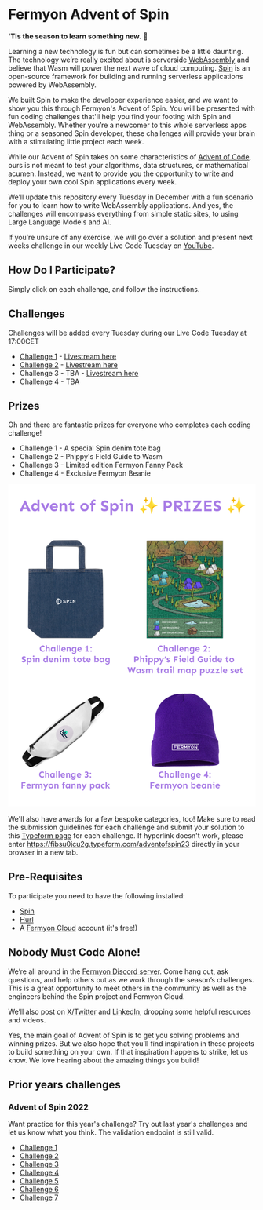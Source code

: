 # Fermyon Advent of Spin

**'Tis the season to learn something new.** 🎄

Learning a new technology is fun but can sometimes be a little daunting. The technology we’re really excited about is serverside [WebAssembly](https://webassembly.org/) and believe that Wasm will power the next wave of cloud computing. 
[Spin](https://github.com/fermyon/spin) is an open-source framework for building and running serverless applications powered by WebAssembly. 

We built Spin to make the developer experience easier, and we want to show you this through Fermyon's Advent of Spin. You will be presented with fun coding challenges that'll help you find your footing with Spin and WebAssembly. Whether you’re a newcomer to this whole serverless apps thing or a seasoned Spin developer, these challenges will provide your brain with a stimulating little project each week.

While our Advent of Spin takes on some characteristics of [Advent of Code](https://adventofcode.com/), ours is not meant to test your algorithms, data structures, or mathematical acumen. Instead, we want to provide you the opportunity to write and deploy your own cool Spin applications every week.

We’ll update this repository every Tuesday in December with a fun scenario for you to learn how to write WebAssembly applications. And yes, the challenges will encompass everything from simple static sites, to using Large Language Models and AI. 

If you’re unsure of any exercise, we will go over a solution and present next weeks challenge in our weekly Live Code Tuesday on [YouTube](https://www.youtube.com/@fermyontech/streams).

## How Do I Participate?

Simply click on each challenge, and follow the instructions. 

## Challenges

Challenges will be added every Tuesday during our Live Code Tuesday at 17:00CET 

- [Challenge 1](./2023/Challenge-1/README.md) - [Livestream here](https://www.youtube.com/watch?v=WqltnlpguOY)
- [Challenge 2](./2023/Challenge-2/README.md) - [Livestream here](https://www.youtube.com/watch?v=9XAjwWmMBFU)
- Challenge 3 - TBA - [Livestream here](https://www.youtube.com/watch?v=p9tl8K5TeiI)
- Challenge 4 - TBA

## Prizes

Oh and there are fantastic prizes for everyone who completes each coding challenge! 

- Challenge 1 - A special Spin denim tote bag
- Challenge 2 - Phippy's Field Guide to Wasm
- Challenge 3 - Limited edition Fermyon Fanny Pack
- Challenge 4 - Exclusive Fermyon Beanie

![Image of the prizes. A spin denim tote bag, Phippy's Field Guide to Wasm trail map puzzle set, A Fermyon Fanny Pack, and A Fermyon beanie](/static/advent-of-spin-2023-prizes.png)

We'll also have awards for a few bespoke categories, too! Make sure to read the submission guidelines for each challenge and submit your solution to this [Typeform page](https://fibsu0jcu2g.typeform.com/to/gkqwYEqG) for each challenge. If hyperlink doesn't work, please enter https://fibsu0jcu2g.typeform.com/adventofspin23 directly in your browser in a new tab.

## Pre-Requisites

To participate you need to have the following installed:

- [Spin](https://developer.fermyon.com/spin/v2/quickstart)
- [Hurl](https://hurl.dev/docs/installation.html)
- A [Fermyon Cloud](https://cloud.fermyon.com) account (it's free!)

## Nobody Must Code Alone!

We’re all around in the [Fermyon Discord server](https://www.fermyon.com/discord). Come hang out, ask questions, and help others out as we work through the season’s challenges. This is a great opportunity to meet others in the community as well as the engineers behind the Spin project and Fermyon Cloud.

We’ll also post on [X/Twitter](https://twitter.com/fermyontech) and [LinkedIn](https://www.linkedin.com/company/fermyon), dropping some helpful resources and videos.

Yes, the main goal of Advent of Spin is to get you solving problems and winning prizes. But we also hope that you’ll find inspiration in these projects to build something on your own. If that inspiration happens to strike, let us know. We love hearing about the amazing things you build!

## Prior years challenges

### Advent of Spin 2022

Want practice for this year's challenge? Try out last year's challenges and let us know what you think. The validation endpoint is still valid.

- [Challenge 1](./2022/CHALLENGE-1/README.md)
- [Challenge 2](./2022/CHALLENGE-2/README.md)
- [Challenge 3](./2022/CHALLENGE-3/README.md)
- [Challenge 4](./2022/CHALLENGE-4/README.md)
- [Challenge 5](./2022/CHALLENGE-5/README.md)
- [Challenge 6](./2022/CHALLENGE-6/README.md)
- [Challenge 7](./2022/CHALLENGE-7/README.md)

